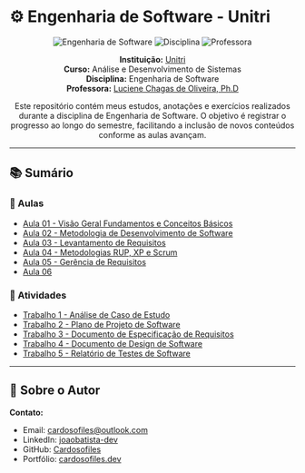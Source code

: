 # ⚙️ Engenharia de Software - Unitri

<div align="center">

![Engenharia de Software](https://img.shields.io/badge/Engenharia%20de%20Software-Unitri-0078D4?style=for-the-badge&logo=azuredevops)
![Disciplina](https://img.shields.io/badge/Disciplina-ADS-4B8BBE?style=for-the-badge&logo=github)
![Professora](https://img.shields.io/badge/Prof-Luciene%20Chagas%20de%20Oliveira-FFCA28?style=for-the-badge&logo=linkedin)

**Instituição:** [Unitri](https://unitri.edu.br)  
**Curso:** Análise e Desenvolvimento de Sistemas  
**Disciplina:** Engenharia de Software  
**Professora:** [Luciene Chagas de Oliveira, Ph.D](https://www.linkedin.com/in/luciene-chagas-de-oliveira-ph-d-b21b3b31/)

Este repositório contém meus estudos, anotações e exercícios realizados durante a disciplina de Engenharia de Software. O objetivo é registrar o progresso ao longo do semestre, facilitando a inclusão de novos conteúdos conforme as aulas avançam.

</div>

---

## 📚 Sumário

### 📖 Aulas

- [Aula 01 - Visão Geral Fundamentos e Conceitos Básicos](/docs/classes/first.md)
- [Aula 02 - Metodologia de Desenvolvimento de Software](/docs/classes/second.md)
- [Aula 03 - Levantamento de Requisitos](/docs/classes/third.md)
- [Aula 04 - Metodologias RUP, XP e Scrum](/docs/classes/fourth.md)
- [Aula 05 - Gerência de Requisitos](/docs/classes/fifth.md)
- [Aula 06](/docs/classes/sixth.md)

### 📝 Atividades

- [Trabalho 1 - Análise de Caso de Estudo](/docs/activities/first.md)
- [Trabalho 2 - Plano de Projeto de Software](/docs/activities/second.md)
- [Trabalho 3 - Documento de Especificação de Requisitos](/docs/activities/third.md)
- [Trabalho 4 - Documento de Design de Software](/docs/activities/fourth.md)
- [Trabalho 5 - Relatório de Testes de Software](/docs/activities/fifth.md)

---

## 👤 Sobre o Autor

**Contato:**

- Email: [cardosofiles@outlook.com](mailto:cardosofiles@outlook.com)
- LinkedIn: [joaobatista-dev](https://www.linkedin.com/in/joaobatista-dev/)
- GitHub: [Cardosofiles](https://github.com/Cardosofiles)
- Portfólio: [cardosofiles.dev](https://cardosofiles.dev/)
